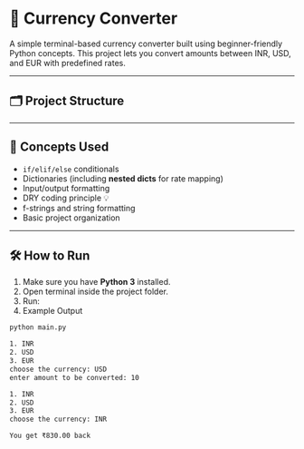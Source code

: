 # 💱 Currency Converter

A simple terminal-based currency converter built using beginner-friendly Python concepts. This project lets you convert amounts between INR, USD, and EUR with predefined rates.

---

## 🗂️ Project Structure


---

## 🧠 Concepts Used

- `if/elif/else` conditionals  
- Dictionaries (including **nested dicts** for rate mapping)  
- Input/output formatting  
- DRY coding principle 💡  
- f-strings and string formatting  
- Basic project organization  

---

## 🛠️ How to Run

1. Make sure you have **Python 3** installed.  
2. Open terminal inside the project folder.  
3. Run:
4. Example Output

```bash
python main.py

1. INR
2. USD
3. EUR
choose the currency: USD  
enter amount to be converted: 10  

1. INR  
2. USD  
3. EUR  
choose the currency: INR  

You get ₹830.00 back
